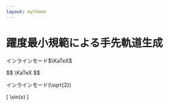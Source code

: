 ```yaml
---
layout: mytheme
---
```


# 躍度最小規範による手先軌道生成

インラインモード$\KaTeX$

\$\$
\KaTeX
\$\$

インラインモード\(\sqrt{2}\)

\[
\sin(x)
\]
